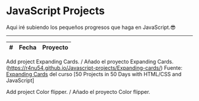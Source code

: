 # JavaScript Projects

Aqui iré subiendo los pequeños progresos que haga en JavaScript.😎

<hr>

|  #  | Fecha      | Proyecto                                                                                                                                                                                                                                                                                                                                                                                                                                               |
| :-: | ---------- | ------------------------------------------------------------------------------------------------------------------------------------------------------------------------------------------------------------------------------------------------------------------------------------------------------------------------------------------------------------------------------------------------------------------------------------------------------ |

Add project Expanding Cards. / Añado el proyecto Expanding Cards. (https://r4nu54.github.io/Javascript-projects/Expanding-cards/)
Fuente: [Expanding Cards](https://github.com/bradtraversy/50projects50days/tree/master/expanding-cards) del curso [50 Projects in 50 Days with HTML/CSS and JavaScript]

Add project Color flipper. / Añado el proyecto Color flipper.
